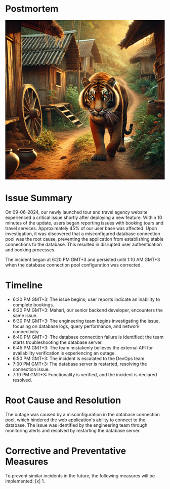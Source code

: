 # Postmortem

![IMG](https://github.com/Ermias80/alx-system_engineering-devops/blob/master/0x19-postmortem/0-postmortem_issue.webp)

# Issue Summary

On 09-06-2024, our newly launched tour and travel agency website experienced a critical issue shortly after deploying a new feature. Within 10 minutes of the update, users began reporting issues with booking tours and travel services. Approximately 45% of our user base was affected. Upon investigation, it was discovered that a misconfigured database connection pool was the root cause, preventing the application from establishing stable connections to the database. This resulted in disrupted user authentication and booking processes.

The incident began at 6:20 PM GMT+3 and persisted until 1:10 AM GMT+3 when the database connection pool configuration was corrected.

# Timeline

* 6:20 PM GMT+3: The issue begins; user reports indicate an inability to complete bookings.
* 6:20 PM GMT+3: Mahari, our senior backend developer, encounters the same issue.
* 6:30 PM GMT+3: The engineering team begins investigating the issue, focusing on database logs, query performance, and network connectivity.
* 6:40 PM GMT+3: The database connection failure is identified; the team starts troubleshooting the database server.
* 6:45 PM GMT+3: The team mistakenly believes the external API for availability verification is experiencing an outage.
* 6:50 PM GMT+3: The incident is escalated to the DevOps team.
* 7:00 PM GMT+3: The database server is restarted, resolving the connection issue.
* 7:10 PM GMT+3: Functionality is verified, and the incident is declared resolved.

# Root Cause and Resolution
The outage was caused by a misconfiguration in the database connection pool, which hindered the web application's ability to connect to the database. The issue was identified by the engineering team through monitoring alerts and resolved by restarting the database server.

# Corrective and Preventative Measures 
To prevent similar incidents in the future, the following measures will be implemented:
[x] 1. 
